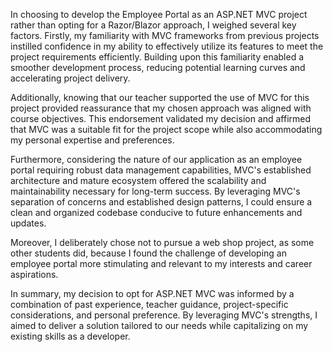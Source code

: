 In choosing to develop the Employee Portal as an ASP.NET MVC project rather than opting for a Razor/Blazor approach, I weighed several key factors. Firstly, my familiarity with MVC frameworks from previous projects instilled confidence in my ability to effectively utilize its features to meet the project requirements efficiently. Building upon this familiarity enabled a smoother development process, reducing potential learning curves and accelerating project delivery.

Additionally, knowing that our teacher supported the use of MVC for this project provided reassurance that my chosen approach was aligned with course objectives. This endorsement validated my decision and affirmed that MVC was a suitable fit for the project scope while also accommodating my personal expertise and preferences.

Furthermore, considering the nature of our application as an employee portal requiring robust data management capabilities, MVC's established architecture and mature ecosystem offered the scalability and maintainability necessary for long-term success. By leveraging MVC's separation of concerns and established design patterns, I could ensure a clean and organized codebase conducive to future enhancements and updates.

Moreover, I deliberately chose not to pursue a web shop project, as some other students did, because I found the challenge of developing an employee portal more stimulating and relevant to my interests and career aspirations.

In summary, my decision to opt for ASP.NET MVC was informed by a combination of past experience, teacher guidance, project-specific considerations, and personal preference. By leveraging MVC's strengths, I aimed to deliver a solution tailored to our needs while capitalizing on my existing skills as a developer.
